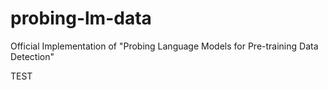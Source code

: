 # probing-lm-data
Official Implementation of "Probing Language Models for Pre-training Data Detection"

TEST